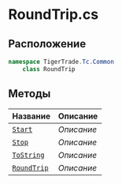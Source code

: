 
# RoundTrip.cs
## Расположение
```csharp
namespace TigerTrade.Tc.Common  
    class RoundTrip
```

## Методы
| Название | Описание |
| --- | --- |
| [`Start`](./Методы/Start.md) | *Описание* |
| [`Stop`](./Методы/Stop.md) | *Описание* |
| [`ToString`](./Методы/ToString.md) | *Описание* |
| [`RoundTrip`](./Методы/RoundTrip.md) | *Описание* |
